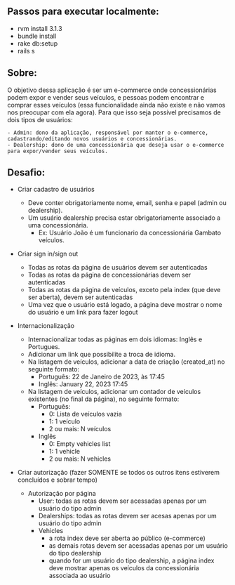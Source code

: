 ## Passos para executar localmente:

- rvm install 3.1.3
- bundle install
- rake db:setup
- rails s

## Sobre:

O objetivo dessa aplicação é ser um e-commerce onde concessionárias podem expor e vender seus veículos, e pessoas podem encontrar e comprar esses veículos (essa funcionalidade ainda não existe e não vamos nos preocupar com ela agora). Para que isso seja possível precisamos de dois tipos de usuários:

	- Admin: dono da aplicação, responsável por manter o e-commerce, cadastrando/editando novos usuários e concessionárias.
	- Dealership: dono de uma concessionária que deseja usar o e-commerce para expor/vender seus veículos.


## Desafio:

- Criar cadastro de usuários
	- Deve conter obrigatoriamente nome, email, senha e papel (admin ou dealership).
	- Um usuário dealership precisa estar obrigatoriamente associado a uma concessionária.
		- Ex: Usuário João é um funcionario da concessionária Gambato veículos.

- Criar sign in/sign out
	- Todas as rotas da página de usuários devem ser autenticadas
	- Todas as rotas da página de concessionárias devem ser autenticadas
	- Todas as rotas da página de veículos, exceto pela index (que deve ser aberta), devem ser autenticadas
	- Uma vez que o usuário está logado, a página deve mostrar o nome do usuário e um link para fazer logout

- Internacionalização
	- Internacionalizar todas as páginas em dois idiomas: Inglês e Portugues.
	- Adicionar um link que possibilite a troca de idioma.
	- Na listagem de veículos, adicionar a data de criação (created_at) no seguinte formato:
		- Português: 22 de Janeiro de 2023, às 17:45
		- Inglês: January 22, 2023 17:45
	- Na listagem de veículos, adicionar um contador de veículos existentes (no final da página), no seguinte formato:
		- Português:
			- 0: Lista de veículos vazia
			- 1: 1 veículo
			- 2 ou mais: N veículos
		- Inglês
			- 0: Empty vehicles list
			- 1: 1 vehicle
			- 2 ou mais: N vehicles

- Criar autorização (fazer SOMENTE se todos os outros itens estiverem concluídos e sobrar tempo)
	- Autorização por página
		- User: todas as rotas devem ser acessadas apenas por um usuário do tipo admin
		- Dealerships: todas as rotas devem ser acesas apenas por um usuário do tipo admin
		- Vehicles
			- a rota index deve ser aberta ao público (e-commerce)
			- as demais rotas devem ser acessadas apenas por um usuário do tipo dealership
			- quando for um usuário do tipo dealership, a página index deve mostrar apenas os veículos da concessionária associada ao usuário
